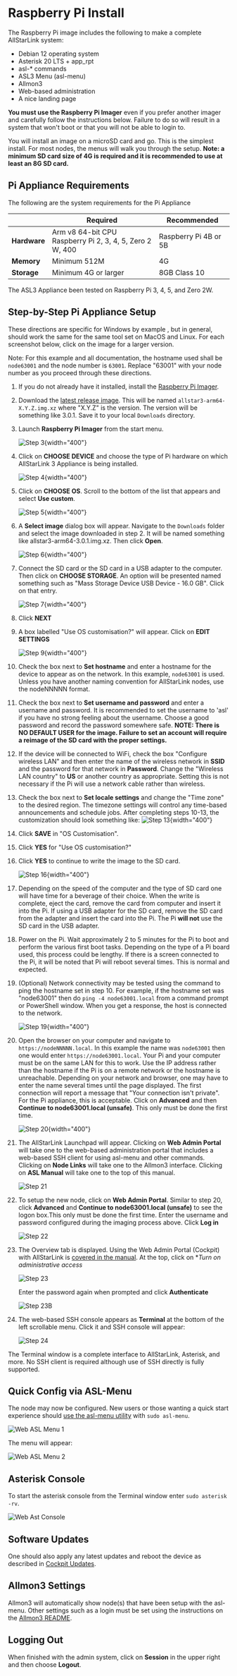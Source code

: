 # Raspberry Pi Install

 The Raspberry Pi image includes
the following to make a complete AllStarLink system:

* Debian 12 operating system
* Asterisk 20 LTS + app_rpt
* asl-* commands
* ASL3 Menu (asl-menu)
* Allmon3
* Web-based administration
* A nice landing page

**You must use the Raspberry Pi Imager** even if you prefer another imager and carefully follow the instructions below.
Failure to do so will result in a system that won't boot or that you will not be able to login to.

You will install an image on a microSD card and go. This is the simplest install. For
most nodes, the menus will walk you through the setup. **Note: a minimum SD card size
of 4G is required and it is recommended to use at least an 8G SD card.**

## Pi Appliance Requirements
The following are the system requirements for the Pi Appliance

| | Required | Recommended
|------|-----------|-------------|
| **Hardware** | Arm v8 64-bit CPU <br> Raspberry Pi 2, 3, 4, 5, Zero 2 W, 400 | Raspberry Pi 4B or 5B |
| **Memory** | Minimum 512M | 4G |
| **Storage** | Minimum 4G or larger | 8GB Class 10 |s

The ASL3 Appliance been tested on Raspberry Pi 3, 4, 5, and Zero 2W.

## Step-by-Step Pi Appliance Setup

These directions are specific for Windows by example , but in general,
should work the same for the same tool set on MacOS and Linux. For each screenshot
below, click on the image for a larger version.

Note: For this example and all documentation, the hostname used shall be
`node63001` and the node number is `63001`. Replace "63001" with your
node number as you proceed through these directions.

1. If you do not already have it installed, install the
[Raspberry Pi Imager](https://www.raspberrypi.com/software/).

2. Download the [latest release image](https://repo.allstarlink.org/images/pi/). This will
be named `allstar3-arm64-X.Y.Z.img.xz` where "X.Y.Z" is the version. The version will
be something like 3.0.1. Save it to your local `Downloads` directory.

3. Launch **Raspberry Pi Imager** from the start menu.

    ![Step 3](img/step-3.png){width="400"}

4. Click on **CHOOSE DEVICE** and choose the type of
Pi hardware on which AllStarLink 3 Appliance is being installed.

    ![Step 4](img/step-4.png){width="400"}

5. Click on **CHOOSE OS**. Scroll to the bottom of the
list that appears and select **Use custom**.

    ![Step 5](img/step-5.png){width="400"}

6. A **Select image** dialog box will appear. Navigate to the
`Downloads` folder and select the image downloaded in step 2.
It will be named something like allstar3-arm64-3.0.1.img.xz.
Then click **Open**.

    ![Step 6](img/step-6.png){width="400"}

7. Connect the SD card or the SD card in a USB adapter to
the computer. Then click on **CHOOSE STORAGE**. An option
will be presented named something such as "Mass Storage Device USB
Device - 16.0 GB". Click on that entry.

    ![Step 7](img/step-7.png){width="400"}

8. Click **NEXT**

9. A box labelled "Use OS customisation?" will appear. Click on
**EDIT SETTINGS**

    ![Step 9](img/step-9.png){width="400"}

10. Check the box next to **Set hostname** and enter a hostname
for the device to appear as on the network. In this example,
`node63001` is used. Unless you have another naming convention
for AllStarLink nodes, use the nodeNNNNN format.

11. Check the box next to **Set username and password**
and enter a username and password. It is recommended to set the
username to 'asl' if you have no strong feeling about the
username. Choose a good password and record the password somewhere
safe. **NOTE: There is NO DEFAULT USER for the image. Failure to
set an account will require a reimage of the SD card with the
proper settings.**

12. If the device will be connected to WiFi, check the
box "Configure wireless LAN" and then enter
the name of the wireless network in **SSID** and the password for
that network in **Password**. Change the "Wireless LAN country" to **US**
or another country as appropriate. Setting this is not necessary
if the Pi will use a network cable rather than wireless.

13. Check the box next to **Set locale settings** and change the "Time zone"
to the desired region. The timezone settings will control any time-based
announcements and schedule jobs. After completing steps 10-13, the customization
should look something like:
    ![Step 13](img/step-13.png){width="400"}

14. Click **SAVE** in "OS Customisation".

15. Click **YES** for "Use OS customisation?"

16. Click **YES** to continue to write the image to the SD card.

    ![Step 16](img/step-16.png){width="400"}

17. Depending on the speed of the computer and the type of SD card
one will have time for a beverage of their choice. When the write is complete,
eject the card, remove the card from computer and insert it into the Pi.
If using a USB adapter for the SD card, remove the SD card from the adapter
and insert the card into the Pi. The Pi __will not__ use the SD card in the
USB adapter.

18. Power on the Pi. Wait approximately 2 to 5 minutes for the Pi to boot
and perform the various first boot tasks. Depending on the type of a Pi
board used, this process could be lengthy. If there is a screen connected
to the Pi, it will be noted that Pi will reboot several times.
This is normal and expected.

19. (Optional) Network connectivity may be tested using the command
to ping the hostname set in step 10. For example, if the hostname
set was "node63001" then do `ping -4 node63001.local` from a
command prompt or PowerShell window. When you get a response,
the host is connected to the network.

    ![Step 19](img/step-19.png){width="400"}

20. Open the browser on your computer and navigate to `https://nodeNNNNN.local`. In this
example the name was `node63001` then one would enter `https://node63001.local`.
Your Pi and your computer must be on the same LAN for this to work.
Use the IP address rather than the hostname if the Pi is on a remote network or the hostname is unreachable.
Depending on your network and browser, one may have to enter the name several times until the
page displayed. The first connection will report a message that
"Your connection isn't private". For the Pi appliance, this is
acceptable. Click on **Advanced** and then
**Continue to node63001.local (unsafe)**. This only must be done
the first time.

    ![Step 20](img/step-20.png){width="400"}

21. The AllStarLink Launchpad will appear. Clicking on
**Web Admin Portal** will take one to the web-based administration
portal that includes a web-based SSH client for using asl-menu
and other commands. Clicking on **Node Links** will take one
to the Allmon3 interface. Clicking on **ASL Manual** will take one
to the top of this manual.

    ![Step 21](img/step-21.png)

22. To setup the new node, click on **Web Admin Portal**. Similar
to step 20, click **Advanced** and **Continue to node63001.local (unsafe)**
to see the logon box.This only must be done the first time. Enter
the username and password configured during the imaging process
above. Click **Log in**

    ![Step 22](img/step-22.png)

23. The Overview tab is displayed. Using the Web Admin Portal (Cockpit)
 with AllStarLink is [covered in the manual](../pi/index.md). At the top,
 click on **Turn on administrative access*

    ![Step 23](img/step-23.png)

    Enter the password again when prompted and click **Authenticate**

    ![Step 23B](img/step-23-b.png)

24. The web-based SSH console appears as **Terminal** at the bottom
of the left scrollable menu. Click it and SSH console will appear:

    ![Step 24](img/step-24.png)

The Terminal window is a complete interface to AllStarLink,
Asterisk, and more. No SSH client is required although use
of SSH directly is fully supported.

## Quick Config via ASL-Menu
The node may now be configured. New users or those wanting a
quick start experience should [use the asl-menu utility](menu.md)
with `sudo asl-menu`.

![Web ASL Menu 1](img/term-asl-menu-1.png)

The menu will appear:

![Web ASL Menu 2](img/term-asl-menu-2.png)

## Asterisk Console
To start the asterisk console from the Terminal window
enter `sudo asterisk -rv`.

![Web Ast Console](img/term-ast-console.png)

## Software Updates
One should also apply any latest updates and reboot the device
as described in [Cockpit Updates](../pi/cockpit-updates.md).

## Allmon3 Settings
Allmon3 will automatically show node(s) that have been setup with the asl-menu.
Other settings such as a login must be set using the instructions
on the [Allmon3 README](https://github.com/AllStarLink/Allmon3/blob/develop/README.md).

## Logging Out
When finished with the admin system, click on **Session**
in the upper right and then choose **Logout**.
